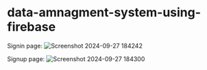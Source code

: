 # data-amnagment-system-using-firebase
Signin page:
![Screenshot 2024-09-27 184242](https://github.com/user-attachments/assets/c8cb5e01-247f-4491-b709-46a23ecad284)

Signup page:
![Screenshot 2024-09-27 184300](https://github.com/user-attachments/assets/1c1714ff-70bc-4dbe-88af-8cc4f41501f6)


